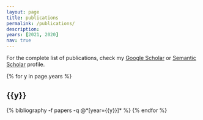 ```yaml
---
layout: page
title: publications
permalink: /publications/
description: 
years: [2021, 2020]
nav: true
---
```


For the complete list of publications, check my [Google Scholar](https://scholar.google.com/citations?user=1AgA0_YAAAAJ&hl=en) or [Semantic Scholar](https://www.semanticscholar.org/author/Giorgos-Vernikos/1972392392) profile.

<div class="publications">

{% for y in page.years %}
  <h2 class="year">{{y}}</h2>
  {% bibliography -f papers -q @*[year={{y}}]* %}
{% endfor %}

</div>
